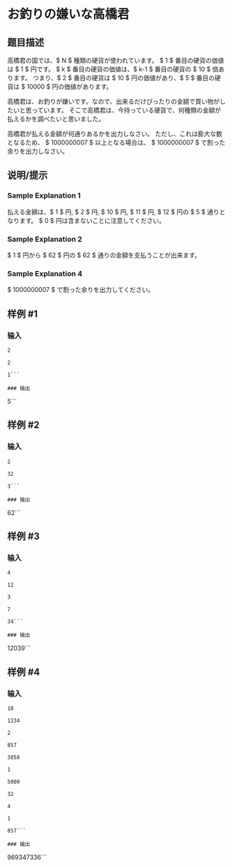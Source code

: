 # お釣りの嫌いな高橋君

## 题目描述

[problemUrl]: https://atcoder.jp/contests/code-formula-2014-qualb/tasks/code_formula_2014_qualB_d

高橋君の国では、$ N $ 種類の硬貨が使われています。 $ 1 $ 番目の硬貨の価値は $ 1 $ 円です。 $ k $ 番目の硬貨の価値は、$ k-1 $ 番目の硬貨の $ 10 $ 倍あります。 つまり、$ 2 $ 番目の硬貨は $ 10 $ 円の価値があり、$ 5 $ 番目の硬貨は $ 10000 $ 円の価値があります。

高橋君は、お釣りが嫌いです。なので、出来るだけぴったりの金額で買い物がしたいと思っています。 そこで高橋君は、今持っている硬貨で、何種類の金額が払えるかを調べたいと思いました。

高橋君が払える金額が何通りあるかを出力しなさい。 ただし、これは膨大な数となるため、 $ 1000000007 $ 以上となる場合は、 $ 1000000007 $ で割った余りを出力しなさい。

## 说明/提示

### Sample Explanation 1

払える金額は、$ 1 $ 円, $ 2 $ 円, $ 10 $ 円, $ 11 $ 円, $ 12 $ 円の $ 5 $ 通りとなります。 $ 0 $ 円は含まないことに注意してください。

### Sample Explanation 2

$ 1 $ 円から $ 62 $ 円の $ 62 $ 通りの金額を支払うことが出来ます。

### Sample Explanation 4

$ 1000000007 $ で割った余りを出力してください。

## 样例 #1

### 输入

```
2
2
1```

### 输出

```
5```

## 样例 #2

### 输入

```
2
32
3```

### 输出

```
62```

## 样例 #3

### 输入

```
4
12
3
7
34```

### 输出

```
12039```

## 样例 #4

### 输入

```
10
1234
2
857
3858
1
5000
32
4
1
857```

### 输出

```
969347336```

